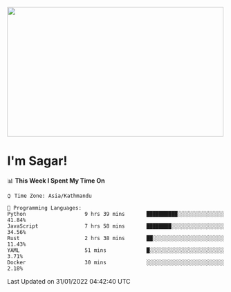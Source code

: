 
<img src="https://media.giphy.com/media/3ornk57KwDXf81rjWM/giphy.gif" width="500" height="300" frameBorder="0" class="giphy-embed" allowFullScreen></img>

#   I'm Sagar!

<!--START_SECTION:waka-->
📊 **This Week I Spent My Time On** 

```text
⌚︎ Time Zone: Asia/Kathmandu

💬 Programming Languages: 
Python                   9 hrs 39 mins       ██████████░░░░░░░░░░░░░░░   41.84% 
JavaScript               7 hrs 58 mins       ████████░░░░░░░░░░░░░░░░░   34.56% 
Rust                     2 hrs 38 mins       ██░░░░░░░░░░░░░░░░░░░░░░░   11.43% 
YAML                     51 mins             █░░░░░░░░░░░░░░░░░░░░░░░░   3.71% 
Docker                   30 mins             ░░░░░░░░░░░░░░░░░░░░░░░░░   2.18%

```


 Last Updated on 31/01/2022 04:42:40 UTC
<!--END_SECTION:waka-->
